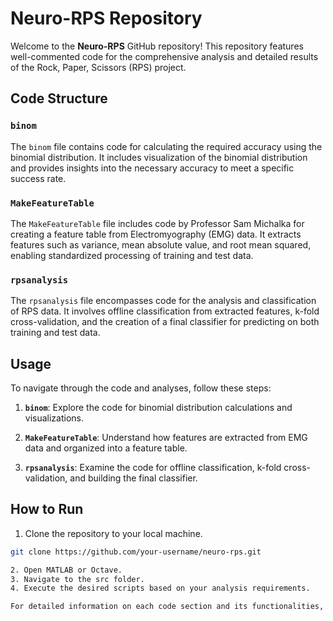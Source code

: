 # Neuro-RPS Repository

Welcome to the **Neuro-RPS** GitHub repository! This repository features well-commented code for the comprehensive analysis and detailed results of the Rock, Paper, Scissors (RPS) project.

## Code Structure

### `binom`

The `binom` file contains code for calculating the required accuracy using the binomial distribution. It includes visualization of the binomial distribution and provides insights into the necessary accuracy to meet a specific success rate.

### `MakeFeatureTable`

The `MakeFeatureTable` file includes code by Professor Sam Michalka for creating a feature table from Electromyography (EMG) data. It extracts features such as variance, mean absolute value, and root mean squared, enabling standardized processing of training and test data.

### `rpsanalysis`

The `rpsanalysis` file encompasses code for the analysis and classification of RPS data. It involves offline classification from extracted features, k-fold cross-validation, and the creation of a final classifier for predicting on both training and test data.

## Usage

To navigate through the code and analyses, follow these steps:

1. **`binom`**: Explore the code for binomial distribution calculations and visualizations.

2. **`MakeFeatureTable`**: Understand how features are extracted from EMG data and organized into a feature table.

3. **`rpsanalysis`**: Examine the code for offline classification, k-fold cross-validation, and building the final classifier.

## How to Run

1. Clone the repository to your local machine.

```bash
git clone https://github.com/your-username/neuro-rps.git

2. Open MATLAB or Octave.
3. Navigate to the src folder.
4. Execute the desired scripts based on your analysis requirements.

For detailed information on each code section and its functionalities, refer to the comments within the code files.